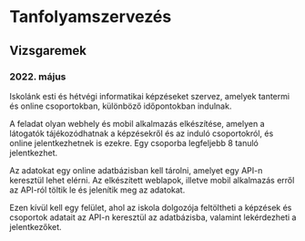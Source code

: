 # Tanfolyamszervezés

## Vizsgaremek

### 2022. május

Iskolánk esti és hétvégi informatikai képzéseket szervez, amelyek tantermi és online csoportokban, különböző időpontokban indulnak.

A feladat olyan webhely és mobil alkalmazás elkészítése, amelyen a látogatók tájékozódhatnak a képzésekről és az induló csoportokról, és online jelentkezhetnek is ezekre.  Egy csoporba legfeljebb 8 tanuló jelentkezhet.

Az adatokat egy online adatbázisban kell tárolni, amelyet egy API-n keresztül lehet elérni. Az elkészített weblapok, illetve mobil alkalmazás erről az API-ról töltik le és jelenítik meg az adatokat.

Ezen kívül kell egy felület, ahol az iskola dolgozója feltöltheti a képzések és csoportok adatait az API-n keresztül az adatbázisba, valamint lekérdezheti a jelentkezőket.

